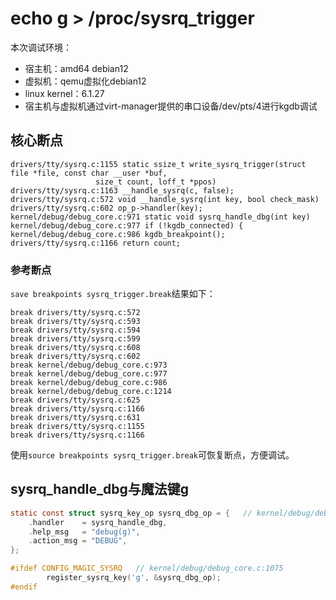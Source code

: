 # echo g > /proc/sysrq_trigger

本次调试环境：

- 宿主机：amd64 debian12
- 虚拟机：qemu虚拟化debian12
- linux kernel：6.1.27
- 宿主机与虚拟机通过virt-manager提供的串口设备/dev/pts/4进行kgdb调试

## 核心断点

```text
drivers/tty/sysrq.c:1155 static ssize_t write_sysrq_trigger(struct file *file, const char __user *buf,
				   size_t count, loff_t *ppos)
drivers/tty/sysrq.c:1163 __handle_sysrq(c, false);
drivers/tty/sysrq.c:572 void __handle_sysrq(int key, bool check_mask)
drivers/tty/sysrq.c:602 op_p->handler(key);
kernel/debug/debug_core.c:971 static void sysrq_handle_dbg(int key)
kernel/debug/debug_core.c:977 if (!kgdb_connected) {
kernel/debug/debug_core.c:986 kgdb_breakpoint();
drivers/tty/sysrq.c:1166 return count;
```

### 参考断点

`save breakpoints sysrq_trigger.break`结果如下：

```text
break drivers/tty/sysrq.c:572
break drivers/tty/sysrq.c:593
break drivers/tty/sysrq.c:594
break drivers/tty/sysrq.c:599
break drivers/tty/sysrq.c:608
break drivers/tty/sysrq.c:602
break kernel/debug/debug_core.c:973
break kernel/debug/debug_core.c:977
break kernel/debug/debug_core.c:986
break kernel/debug/debug_core.c:1214
break drivers/tty/sysrq.c:625
break drivers/tty/sysrq.c:1166
break drivers/tty/sysrq.c:631
break drivers/tty/sysrq.c:1155
break drivers/tty/sysrq.c:1166
```

使用`source breakpoints sysrq_trigger.break`可恢复断点，方便调试。

## sysrq_handle_dbg与魔法键g

```c
static const struct sysrq_key_op sysrq_dbg_op = {   // kernel/debug/debug_core.c:989
	.handler	= sysrq_handle_dbg,
	.help_msg	= "debug(g)",
	.action_msg	= "DEBUG",
};
```

```c
#ifdef CONFIG_MAGIC_SYSRQ   // kernel/debug/debug_core.c:1075
		register_sysrq_key('g', &sysrq_dbg_op);
#endif
```

